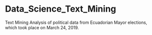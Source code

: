 # Data_Science_Text_Mining
Text Mining Analysis of political data from Ecuadorian Mayor elections, which took place on March 24, 2019.

